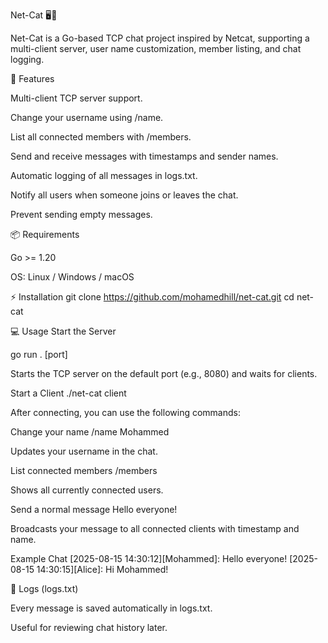 Net-Cat 🖥️💬

Net-Cat is a Go-based TCP chat project inspired by Netcat, supporting a multi-client server, user name customization, member listing, and chat logging.

🚀 Features

Multi-client TCP server support.

Change your username using /name.

List all connected members with /members.

Send and receive messages with timestamps and sender names.

Automatic logging of all messages in logs.txt.

Notify all users when someone joins or leaves the chat.

Prevent sending empty messages.

📦 Requirements

Go >= 1.20

OS: Linux / Windows / macOS

⚡ Installation
git clone https://github.com/mohamedhill/net-cat.git 
cd net-cat


💻 Usage
Start the Server

go run . [port]

Starts the TCP server on the default port (e.g., 8080) and waits for clients.

Start a Client
./net-cat client


After connecting, you can use the following commands:

Change your name
/name Mohammed


Updates your username in the chat.

List connected members
/members


Shows all currently connected users.

Send a normal message
Hello everyone!


Broadcasts your message to all connected clients with timestamp and name.

Example Chat
[2025-08-15 14:30:12][Mohammed]: Hello everyone!
[2025-08-15 14:30:15][Alice]: Hi Mohammed!

📄 Logs (logs.txt)

Every message is saved automatically in logs.txt.

Useful for reviewing chat history later.
